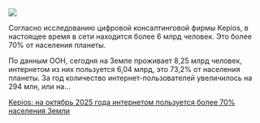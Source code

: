 <!--2025-10-24 14:15:02-->
<div class="yb">
  <div class="rss habr"><img src="https://habrastorage.org/getpro/habr/upload_files/fbe/d44/cc9/fbed44cc986f541ce39b2960575451ba.jpg" /><p>Согласно исследованию цифровой консалтинговой фирмы Kepios, в настоящее время в сети находится более 6 млрд человек. Это более 70% от населения планеты.</p><p>По данным ООН, сегодня на Земле проживает 8,25 млрд человек, интернетом из них пользуется 6,04 млрд, это 73,2% от населения планеты. За год количество интернет-пользователей увеличилось на 294 млн, или на... <p class="titl"><a href="https://habr.com/ru/news/959974/?utm_source=habrahabr&utm_medium=rss&utm_campaign=959974">Kepios: на октябрь 2025 года интернетом пользуется более 70% населения Земли</a></p></div>
</div>
